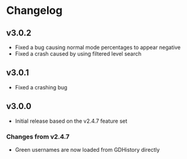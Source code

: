 # Changelog
## v3.0.2
* Fixed a bug causing normal mode percentages to appear negative
* Fixed a crash caused by using filtered level search

## v3.0.1
* Fixed a crashing bug

## v3.0.0
* Initial release based on the v2.4.7 feature set

### Changes from v2.4.7
* Green usernames are now loaded from GDHistory directly